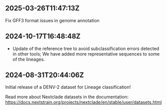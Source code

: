 ## 2025-03-26T11:47:13Z

Fix GFF3 format issues in genome annotation


## 2024-10-17T16:48:48Z

- Update of the reference tree to avoid subclassification errors detected in other tools; We have added more representative sequences to some of the lineages.

## 2024-08-31T20:44:06Z

Initial release of a DENV-2 dataset for Lineage classification!

Read more about Nextclade datasets in the documentation: https://docs.nextstrain.org/projects/nextclade/en/stable/user/datasets.html
